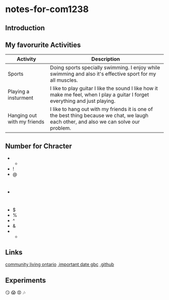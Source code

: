 # notes-for-com1238
## Introduction 

## My favorurite Activities 

| Activity              |Description 
|------------------|----------------------------------------------------------------------------------------------------------|
| Sports           |  Doing sports specially swimming. I enjoy while swimming and also it's effective sport for my all muscles.|
| Playing a insturment| I like to play guitar I like the sound I like how it make me feel, when I play a guitar I forget everything and just playing.|
| Hanging out with my friends|  I like to hang out with my friends it is one of the best thing because we chat, we laugh each other, and also we can solve our problem.| 

## Number for Chracter
- -
- !
- @
- #
- $
- %
- ^
- &
- *


## Links 
[community living ontario](https://communitylivingontario.ca/what-we-do/student-links/)
,[important date gbc](https://www.georgebrown.ca/current-students/important-dates)
,[github](https://github.com) 

## Experiments 
:smirk:
:scream: 
:rage: 
:notes: 


